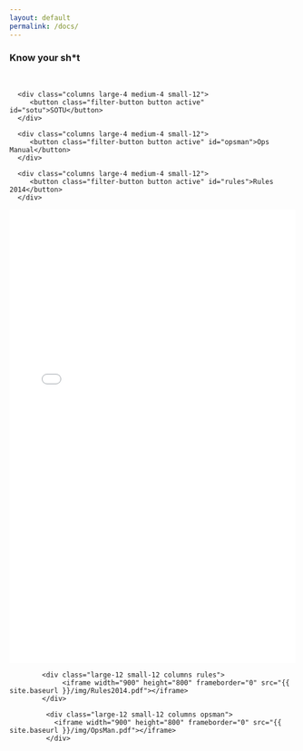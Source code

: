 ```yaml
---
layout: default
permalink: /docs/
---
```


<h3>Know your sh*t</h3>
<br>

<div class="row">

      <div class="columns large-4 medium-4 small-12">
         <button class="filter-button button active" id="sotu">SOTU</button>
      </div>   
      
      <div class="columns large-4 medium-4 small-12">   
         <button class="filter-button button active" id="opsman">Ops Manual</button>
      </div>   
       
      <div class="columns large-4 medium-4 small-12">  
         <button class="filter-button button active" id="rules">Rules 2014</button>
      </div>
</div> <!-- end row -->  


 <div class="row gallery">
           <div class="large-12 small-12 columns sotu">
               <iframe width="900" height="800" frameborder="0" src="{{ site.baseurl }}/img/SOTU2014.pdf"></iframe>
            </div>

            <div class="large-12 small-12 columns rules">
                 <iframe width="900" height="800" frameborder="0" src="{{ site.baseurl }}/img/Rules2014.pdf"></iframe>
            </div>

             <div class="large-12 small-12 columns opsman">
               <iframe width="900" height="800" frameborder="0" src="{{ site.baseurl }}/img/OpsMan.pdf"></iframe>
             </div>
</div> <!-- end row -->


